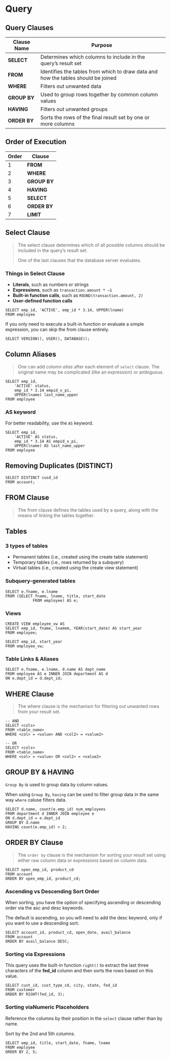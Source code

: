 # Query

## Query Clauses

| Clause Name  | Purpose                                                      |
| ------------ | ------------------------------------------------------------ |
| **SELECT**   | Determines which columns to include in the query’s result set |
| **FROM**     | Identifies the tables from which to draw data and how the tables should be joined |
| **WHERE**    | Filters out unwanted data                                    |
| **GROUP BY** | Used to group rows together by common column values          |
| **HAVING**   | Filters out unwanted groups                                  |
| **ORDER BY** | Sorts the rows of the final result set by one or more columns |

## Order of Execution

| Order | Clause       |
| ----- | ------------ |
| 1     | **FROM**     |
| 2     | **WHERE**    |
| 3     | **GROUP BY** |
| 4     | **HAVING**   |
| 5     | **SELECT**   |
| 6     | **ORDER BY** |
| 7     | **LIMIT**    |

## Select Clause

> The select clause determines which of all possible columns should be included in the query’s result set. 
>
> One of the last clauses that the database server evaluates. 

### Things in Select Clause

- **Literals**, such as numbers or strings
- **Expressions**, such as `transaction.amount * −1`
- **Built-in function calls**, such as `ROUND(transaction.amount, 2)`
- **User-defined function calls**

```mysql
SELECT emp_id, 'ACTIVE', emp_id * 3.14, UPPER(lname)
FROM employee
```

If you only need to execute a built-in function or evaluate a simple expression, you can skip the from clause entirely.

```mysql
SELECT VERSION(), USER(), DATABASE();
```

## Column Aliases

> One can add *column alias* after each element of `select` clause. The original name may be complicated (like an expression) or ambiguous.

```mysql
SELECT emp_id,
	'ACTIVE' status,
	emp_id * 3.14 empid_x_pi,
	UPPER(lname) last_name_upper
FROM employee
```

### AS keyword

For better readability, use the `AS` keyword.

```mysql
SELECT emp_id,
	'ACTIVE' AS status,
	emp_id * 3.14 AS empid_x_pi,
	UPPER(lname) AS last_name_upper
FROM employee
```

## Removing Duplicates (DISTINCT)

```mysql
SELECT DISTINCT cusd_id
FROM account;
```

## FROM Clause

> The from clause defines the tables used by a query, along with the means of linking the tables together.

## Tables

### 3 types of tables

- Permanent tables (i.e., created using the create table statement)
- Temporary tables (i.e., rows returned by a subquery)
- Virtual tables (i.e., created using the create view statement)

### Subquery-generated tables

```mysql
SELECT e.fname, e.lname
FROM (SELECT fname, lname, title, start_date
			FROM employee) AS e;
```

### Views

```mysql
CREATE VIEW employee_vw AS
SELECT emp_id, fname, lnamem, YEAR(start_date) AS start_year
FROM employee;

SELECT emp_id, start_year
FROM employee_vw;
```

### Table Links & Aliases

```mysql
SELECT e.fname, e.lname, d.name AS dept_name
FROM employee AS e INNER JOIN department AS d
ON e.dept_id = d.dept_id;
```

## WHERE Clause

> The where clause is the mechanism for filtering out unwanted rows from your result set.

```mysql
-- AND
SELECT <cols>
FROM <table_name>
WHERE <col> = <value> AND <col2> = <value2>
			
-- OR
SELECT <cols>
FROM <table_name>
WHERE <col> = <value> OR <col2> = <value2>
```

## GROUP BY & HAVING

`Group By` is used to group data by column values.

When using `Group By`, `having` can be used to filter group data in the same way `where` caluse filters data.

```mysql
SELECT d.name, count(e.emp_id) num_employees     
FROM department d INNER JOIN employee e     
ON d.dept_id = e.dept_id     
GROUP BY d.name     
HAVING count(e.emp_id) > 2;
```

## ORDER BY Clause

> The `order by` clause is the mechanism for sorting your result set using either raw column data or expressions based on column data.

```mysql
SELECT open_emp_id, product_cd
FROM account
ORDER BY open_emp_id, product_cd;
```

### Ascending vs Descending Sort Order

When sorting, you have the option of specifying ascending or descending order via the asc and desc keywords. 

The default is ascending, so you will need to add the desc keyword, only if you want to use a descending sort.

```mysql
SELECT account_id, product_cd, open_date, avail_balance
FROM account
ORDER BY avail_balance DESC;
```

### Sorting via Expressions

This query uses the built-in function `right()` to extract the last three characters of the **fed_id** column and then sorts the rows based on this value.

```mysql
SELECT cust_id, cust_type_cd, city, state, fed_id
FROM customer
ORDER BY RIGHT(fed_id, 3);
```

### Sorting viaNumeric Placeholders

Reference the columns by their position in the `select` clause rather than by name.

Sort by the 2nd and 5th columns.

```mysql
SELECT emp_id, title, start_date, fname, lname
FROM employee
ORDER BY 2, 5;
```



